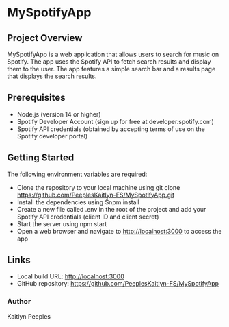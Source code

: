 # MySpotifyApp

## Project Overview

MySpotifyApp is a web application that allows users to search for music on Spotify. The app uses the Spotify API to fetch search results and display them to the user. The app features a simple search bar and a results page that displays the search results.

## Prerequisites

* Node.js (version 14 or higher)
* Spotify Developer Account (sign up for free at developer.spotify.com)
* Spotify API credentials (obtained by accepting terms of use on the Spotify developer portal)

## Getting Started

The following environment variables are required:

* Clone the repository to your local machine using git clone <https://github.com/PeeplesKaitlyn-FS/MySpotifyApp.git>
* Install the dependencies using $npm install
* Create a new file called .env in the root of the project and add your Spotify API credentials (client ID and client secret)
* Start the server using npm start
* Open a web browser and navigate to <http://localhost:3000> to access the app

## Links

* Local build URL: <http://localhost:3000>
* GitHub repository: <https://github.com/PeeplesKaitlyn-FS/MySpotifyApp>

### Author

Kaitlyn Peeples
